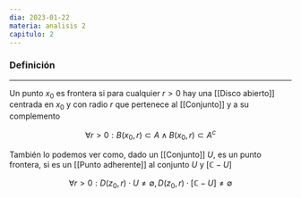```yaml
---
dia: 2023-01-22
materia: analisis 2
capitulo: 2
---
```

### Definición
---
Un punto $x_0$ es frontera si para cualquier $r > 0$ hay una [[Disco abierto]] centrada en $x_0$ y con radio $r$ que pertenece al [[Conjunto]] y a su complemento

$$ \forall r > 0 : B(x_0, r) \subset A \land B(x_0, r) \subset A^c $$

También lo podemos ver como, dado un [[Conjunto]] $U$, es un punto frontera, si es un [[Punto adherente]] al conjunto $U$ y $[\mathbb{C} - U]$

$$\forall r>0:D(z_0,r) \cdot U \neq \emptyset, D(z_0,r) \cdot [\mathbb{C} - U] \neq \emptyset$$